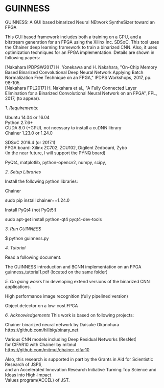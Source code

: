 # GUINNESS

GUINNESS: A GUI based binarized Neural NEtwork SyntheSizer toward an FPGA 

This GUI based framework includes both a training on a GPU, and a bitstream generation for an FPGA using the Xilinx Inc. SDSoC. This tool uses the Chainer deep learning framework to train a binarized CNN. Also, it uses optimization techniques for an FPGA implementation. Details are shown in following papers:

[Nakahara IPDPSW2017] H. Yonekawa and H. Nakahara, "On-Chip Memory Based Binarized Convolutional Deep Neural Network Applying Batch Normalization Free Technique on an FPGA," IPDPS Workshops, 2017, pp. 98-105.  
[Nakahara FPL2017] H. Nakahara et al., "A Fully Connected Layer Elimination for a Binarized Convolutional Neural Network on an FPGA", FPL, 2017, (to appear).

*1. Requirements:*

Ubuntu 14.04 or 16.04  
Python 2.7.6+  
CUDA 8.0 (+GPU), not neessary to install a cuDNN library  
Chainer 1.23.0 or 1.24.0  

SDSoC 2016.4 (or 2017.1)  
FPGA board: Xilinx ZC702, ZCU102, Digilent Zedboard, Zybo  
(In the near future, I will support the PYNQ board)  

PyQt4, matplotlib, python-opencv2, numpy, scipy,   

*2. Setup Libraries*

 Install the following python libraries:

 Chainer 

 sudo pip install chainer==1.24.0
 
 Install PyQt4 (not PyQt5!)

 sudo apt-get install python-qt4 pyqt4-dev-tools

*3. Run GUINNESS*

 $ python guinness.py

*4. Tutorial*

 Read a following document.

 The GUINNESS introduction and BCNN implementation on an FPGA  
 guinness_tutorial1.pdf (located on the same folder)

*5. On going works*
 I'm developing extend versions of the binarized CNN applications.
 
 High performance image recognition (fully pipelined version)  

 Object detector on a low-cost FPGA  

*6. Acknowledgements*
 This work is based on following projects:

 Chainer binarized neural network by Daisuke Okanohara  
 https://github.com/hillbig/binary_net

 Various CNN models including Deep Residual Networks (ResNet)   
  for CIFAR10 with Chainer by mitmul  
 https://github.com/mitmul/chainer-cifar10

 Also, this research is supported in part by the Grants in Aid for Scientistic Research of JSPS,  
and an Accelerated Innovation Research Initiative Turning Top Science and Ideas into High-Impact  
Values program(ACCEL) of JST.
